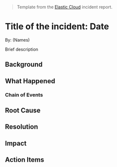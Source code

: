 > Template from the [Elastic Cloud](https://www.elastic.co/blog/elastic-cloud-incident-report-feburary-4-2019) incident report.

# Title of the incident: Date

By: (Names)

Brief description

## Background

## What Happened

### Chain of Events

## Root Cause

## Resolution

## Impact

## Action Items
